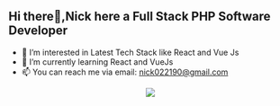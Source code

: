 ## Hi there👋,Nick here a Full Stack PHP Software Developer
- 👀 I’m interested in Latest Tech Stack like React and Vue Js
- 🌱 I’m currently learning React and VueJs
- 📫 You can reach me via email: nick022190@gmail.com
 

<!--
**nick0221/nick0221** is a ✨ _special_ ✨ repository because its `README.md` (this file) appears on your GitHub profile.

Here are some ideas to get you started:

- 🔭 I’m currently working on ...
- 🌱 I’m currently learning ...
- 👯 I’m looking to collaborate on ...
- 🤔 I’m looking for help with ...
- 💬 Ask me about ...
- 📫 How to reach me: ...
- 😄 Pronouns: ...
- ⚡ Fun fact: ...
-->


<p align="center">
  <a href="https://skillicons.dev">
    <img src="https://skillicons.dev/icons?i=git,javascript,html,css,tailwind,laravel,php,mysql,sqlite,mongodb,livewire,alpinejs,react,typescript,nodejs" />
  </a>
</p>